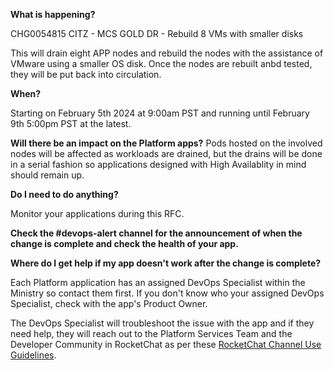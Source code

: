 
**What is happening?**

CHG0054815 CITZ - MCS GOLD DR - Rebuild 8 VMs with smaller disks

This will drain eight APP nodes and rebuild the nodes with the assistance of VMware using a smaller OS disk. Once the nodes are rebuilt anbd tested, they will be put back into circulation.

**When?**

Starting on February 5th 2024 at 9:00am PST and running until February 9th 5:00pm PST at the latest.

**Will there be an impact on the Platform apps?**
Pods hosted on  the involved nodes will be affected as workloads are drained, but the drains will be done in a serial fashion so applications designed with High Availablity in mind should remain up.

**Do I need to do anything?**

Monitor your applications during this RFC.

**Check the #devops-alert channel for the announcement of when the change is complete and check the health of your app.**

**Where do I get help if my app doesn't work after the change is complete?**

Each Platform application has an assigned DevOps Specialist within the Ministry so contact them first. If you don't know who your assigned DevOps Specialist, check with the app's Product Owner.

The DevOps Specialist will troubleshoot the issue with the app and if they need help, they will reach out to the Platform Services Team and the Developer Community in RocketChat as per these [RocketChat Channel Use Guidelines](https://docs.developer.gov.bc.ca/rocketchat-channel-descriptions/).
